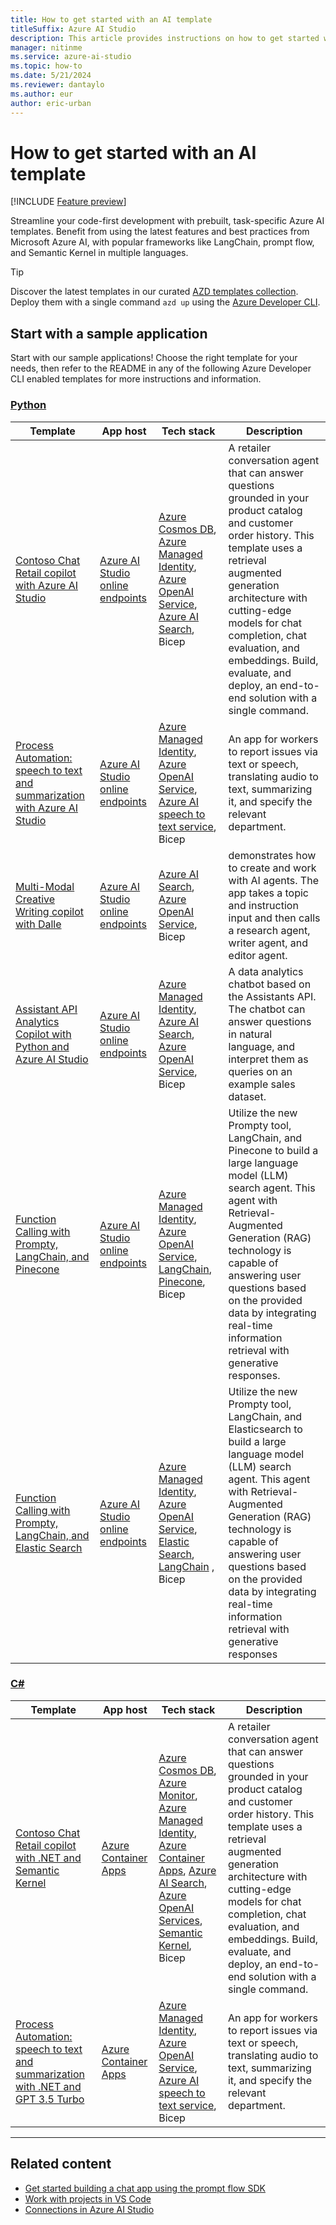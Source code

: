 ```yaml
---
title: How to get started with an AI template
titleSuffix: Azure AI Studio
description: This article provides instructions on how to get started with an AI template.
manager: nitinme
ms.service: azure-ai-studio
ms.topic: how-to
ms.date: 5/21/2024
ms.reviewer: dantaylo
ms.author: eur
author: eric-urban
---
```


# How to get started with an AI template

[!INCLUDE [Feature preview](~/reusable-content/ce-skilling/azure/includes/ai-studio/includes/feature-preview.md)]

Streamline your code-first development with prebuilt, task-specific Azure AI templates. Benefit from using the latest features and best practices from Microsoft Azure AI, with popular frameworks like LangChain, prompt flow, and Semantic Kernel in multiple languages.

> [!TIP]
> Discover the latest templates in our curated [AZD templates collection](https://aka.ms/azd-ai-templates). Deploy them with a single command ```azd up``` using the [Azure Developer CLI](/azure/developer/azure-developer-cli/). 

## Start with a sample application

Start with our sample applications! Choose the right template for your needs, then refer to the README in any of the following Azure Developer CLI enabled templates for more instructions and information.

### [Python](#tab/python)

| Template      | App host | Tech stack | Description |
| ----------- | ----------| ----------- | ------------|
| [Contoso Chat Retail copilot with Azure AI Studio](https://github.com/Azure-Samples/contoso-chat) | [Azure AI Studio online endpoints](../../../machine-learning/concept-endpoints-online.md) | [Azure Cosmos DB](/azure/cosmos-db/index-overview), [Azure Managed Identity](/entra/identity/managed-identities-azure-resources/overview), [Azure OpenAI Service](../../../ai-services/openai/overview.md), [Azure AI Search](../../../search/search-what-is-azure-search.md), Bicep  | A retailer conversation agent that can answer questions grounded in your product catalog and customer order history. This template uses a retrieval augmented generation architecture with cutting-edge models for chat completion, chat evaluation, and embeddings. Build, evaluate, and deploy, an end-to-end solution with a single command. | 
| [Process Automation: speech to text and summarization with Azure AI Studio](https://github.com/Azure-Samples/summarization-openai-python-prompflow) | [Azure AI Studio online endpoints](../../../machine-learning/concept-endpoints-online.md) | [Azure Managed Identity](/entra/identity/managed-identities-azure-resources/overview), [Azure OpenAI Service](../../../ai-services/openai/overview.md), [Azure AI speech to text service](../../../ai-services/speech-service/index-speech-to-text.yml), Bicep  | An app for workers to report issues via text or speech, translating audio to text, summarizing it, and specify the relevant department. | 
| [Multi-Modal Creative Writing copilot with Dalle](https://github.com/Azure-Samples/agent-openai-python-prompty) | [Azure AI Studio online endpoints](../../../machine-learning/concept-endpoints-online.md) | [Azure AI Search](../../../search/search-what-is-azure-search.md), [Azure OpenAI Service](../../../ai-services/openai/overview.md), Bicep | demonstrates how to create and work with AI agents. The app takes a topic and instruction input and then calls a research agent, writer agent, and editor agent. |  
| [Assistant API Analytics Copilot with Python and Azure AI Studio](https://github.com/Azure-Samples/assistant-data-openai-python-promptflow) | [Azure AI Studio online endpoints](../../../machine-learning/concept-endpoints-online.md) |  [Azure Managed Identity](/entra/identity/managed-identities-azure-resources/overview), [Azure AI Search](../../../search/search-what-is-azure-search.md), [Azure OpenAI Service](../../../ai-services/openai/overview.md), Bicep| A data analytics chatbot based on the Assistants API. The chatbot can answer questions in natural language, and interpret them as queries on an example sales dataset. |
| [Function Calling with Prompty, LangChain, and Pinecone](https://github.com/Azure-Samples/agent-openai-python-prompty-langchain-pinecone) | [Azure AI Studio online endpoints](../../../machine-learning/concept-endpoints-online.md) | [Azure Managed Identity](/entra/identity/managed-identities-azure-resources/overview), [Azure OpenAI Service](../../../ai-services/openai/overview.md), [LangChain](https://python.langchain.com/v0.1/docs/get_started/introduction), [Pinecone](https://www.pinecone.io/), Bicep  | Utilize the new Prompty tool, LangChain, and Pinecone to build a large language model (LLM) search agent. This agent with Retrieval-Augmented Generation (RAG) technology is capable of answering user questions based on the provided data by integrating real-time information retrieval with generative responses. | 
| [Function Calling with Prompty, LangChain, and Elastic Search](https://github.com/Azure-Samples/agent-python-openai-prompty-langchain) | [Azure AI Studio online endpoints](../../../machine-learning/concept-endpoints-online.md) | [Azure Managed Identity](/entra/identity/managed-identities-azure-resources/overview), [Azure OpenAI Service](../../../ai-services/openai/overview.md), [Elastic Search](https://www.elastic.co/elasticsearch), [LangChain](https://python.langchain.com/v0.1/docs/get_started/introduction) , Bicep  | Utilize the new Prompty tool, LangChain, and Elasticsearch to build a large language model (LLM) search agent. This agent with Retrieval-Augmented Generation (RAG) technology is capable of answering user questions based on the provided data by integrating real-time information retrieval with generative responses |

### [C#](#tab/csharp)

| Template      | App host | Tech stack | Description |
| ----------- | ----------| ----------- | -------------- |
| [Contoso Chat Retail copilot with .NET and Semantic Kernel](https://github.com/Azure-Samples/contoso-chat-csharp-prompty) | [Azure Container Apps](../../../container-apps/overview.md) | [Azure Cosmos DB](/azure/cosmos-db/index-overview), [Azure Monitor](../../../azure-monitor/overview.md), [Azure Managed Identity](/entra/identity/managed-identities-azure-resources/overview), [Azure Container Apps](../../../container-apps/overview.md), [Azure AI Search](../../../search/search-what-is-azure-search.md), [Azure OpenAI Services](../../../ai-services/openai/overview.md), [Semantic Kernel](/semantic-kernel/overview/?tabs=Csharp), Bicep | A retailer conversation agent that can answer questions grounded in your product catalog and customer order history. This template uses a retrieval augmented generation architecture with cutting-edge models for chat completion, chat evaluation, and embeddings. Build, evaluate, and deploy, an end-to-end solution with a single command. |
| [Process Automation: speech to text and summarization with .NET and GPT 3.5 Turbo](https://github.com/Azure-Samples/summarization-openai-csharp-prompty) | [Azure Container Apps](../../../container-apps/overview.md) | [Azure Managed Identity](/entra/identity/managed-identities-azure-resources/overview), [Azure OpenAI Service](../../../ai-services/openai/overview.md), [Azure AI speech to text service](../../../ai-services/speech-service/index-speech-to-text.yml), Bicep | An app for workers to report issues via text or speech, translating audio to text, summarizing it, and specify the relevant department. |

---


## Related content

- [Get started building a chat app using the prompt flow SDK](../../quickstarts/get-started-code.md)
- [Work with projects in VS Code](vscode.md)
- [Connections in Azure AI Studio](../../concepts/connections.md)
